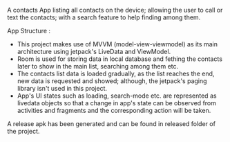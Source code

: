 A contacts App listing all contacts on the device; allowing the user to call or text the contacts; with a search feature to help finding among them.

App Structure :

- This project makes use of MVVM (model-view-viewmodel) as its main architecture using jetpack's LiveData and ViewModel.
- Room is used for storing data in local database and fething the contacts later to show in the main list, searching among them etc.
- The contacts list data is loaded gradually, as the list reaches the end, new data is requested and showed; although, the jetpack's paging library isn't used in this project.
- App's UI states such as loading, search-mode etc. are represented as livedata objects so that a change in app's state can be observed from activities and fragments and the corresponding action will be taken.


A release apk has been generated and can be found in released folder of the project.

